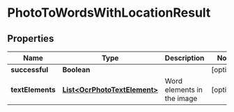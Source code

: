 
# PhotoToWordsWithLocationResult

## Properties
Name | Type | Description | Notes
------------ | ------------- | ------------- | -------------
**successful** | **Boolean** |  |  [optional]
**textElements** | [**List&lt;OcrPhotoTextElement&gt;**](OcrPhotoTextElement.md) | Word elements in the image |  [optional]



